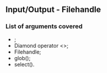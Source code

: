 ## Input/Output - Filehandle

### List of arguments covered

* <STDIN>;
* Diamond operator <>;
* Filehandle;
* glob();
* select().
